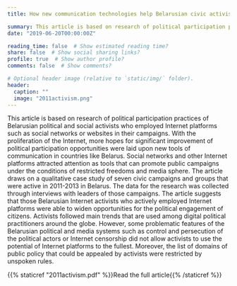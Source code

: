 ```yaml
---
title: How new communication technologies help Belarusian civic activists

summary: This article is based on research of political participation practices of Belarusian political and social activists who employed Internet platforms such as social networks or websites in their campaigns.
date: "2019-06-20T00:00:00Z"

reading_time: false  # Show estimated reading time?
share: false  # Show social sharing links?
profile: true  # Show author profile?
comments: false  # Show comments?

# Optional header image (relative to `static/img/` folder).
header:
  caption: ""
  image: "2011activism.png"
---
```

This article is based on research of political participation practices of Belarusian political and social activists who employed Internet platforms such as social networks or websites in their campaigns. With the proliferation of the Internet, more hopes for significant improvement of political participation opportunities were laid upon new tools of communication in countries like Belarus. Social networks and other Internet platforms attracted attention as tools that can promote public campaigns under the conditions of restricted freedoms and media sphere. The article draws on a qualitative case study of seven civic campaigns and groups that were active in 2011-2013 in Belarus. The data for the research was collected through interviews with leaders of those campaigns. The article suggests that those Belarusian Internet activists who actively employed Internet platforms were able to widen opportunities for the political engagement of citizens. Activists followed main trends that are used among digital political practitioners around the globe. However, some problematic features of the Belarusian political and media systems such as control and persecution of the political actors or Internet censorship did not allow activists to use the potential of Internet platforms to the fullest. Moreover, the list of domains of public policy that could be appealed by activists were restricted by unspoken rules.

{{% staticref "2011activism.pdf" %}}Read the full article{{% /staticref %}}
